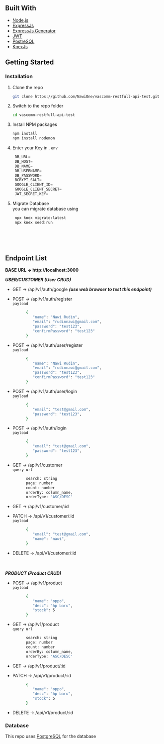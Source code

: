## Built With
* [Node.js][Nodejs-url]
* [ExpressJs][Express-url]
* [ExpressJs Generator][Express-generator-url]
* [JWT][Jwt-url]
* [PostreSQL][Postgresql-url]
* [KnexJs][Knex-url]


## Getting Started


### Installation


1. Clone the repo
   ```sh
   git clone https://github.com/NawiOne/vascomm-restfull-api-test.git
   ```
2. Switch to the repo folder
   ```sh
   cd vascomm-restfull-api-test
   ```
3. Install NPM packages
   ```sh
   npm install
   npm install nodemon
   ```
4. Enter your Key in `.env`
   ```js
    DB_URL=
    DB_HOST=
    DB_NAME=
    DB_USERNAME=
    DB_PASSWORD=
    BCRYPT_SALT=
    GOOGLE_CLIENT_ID=
    GOOGLE_CLIENT_SECRET=
    JWT_SECRET_KEY=
   ```
5. Migrate Database<br>
   you can migrate database using 
   ```sh
    npx knex migrate:latest
    npx knex seed:run
    ```
    <br>
    <br>
    <br>



## Endpoint List
**BASE URL -> http://localhost:3000**

***USER/CUSTOMER (User CRUD)***
 * GET -> /api/v1/auth/google  ***(use web browser to test this endpoint)***<br>

 * POST -> /api/v1/auth/register<br>
 ``payload``
   ```sh
         {
            "name": "Nawi Rudin",
            "email": "rudinnawi@gmail.com",
            "password": "test123",
            "confirmPassword": "test123"
         }
   ```

 * POST -> /api/v1/auth/user/register<br>
   ``payload``
   ```sh
         {
            "name": "Nawi Rudin",
            "email": "rudinnawi@gmail.com",
            "password": "test123",
            "confirmPassword": "test123"
         }
   ```

 * POST -> /api/v1/auth/user/login<br>
   ``payload``
   ```sh
         {
            "email": "test@gmail.com",
            "password": "test123",
         }
   ```

 * POST -> /api/v1/auth/login<br>
   ``payload``
   ```sh
         {
            "email": "test@gmail.com",
            "password": "test123",
         }
   ```

 * GET -> /api/v1/customer <br>
   ``query url``
   ```sh
         search: string
         page: number
         count: number
         orderBy: column_name,
         orderType: 'ASC/DESC'
   ```

 * GET -> /api/v1/customer/:id
 * PATCH -> /api/v1/customer/:id<br>
  ``payload``
   ```sh
         {
            "email": "test@gmail.com",
            "name": "nawi",
         }
   ```
 * DELETE -> /api/v1/customer/:id<br><br><br>



 ***PRODUCT (Product CRUD)***
 * POST -> /api/v1/product<br>
   ``payload``
   ```sh
         {
            "name": "oppo",
            "desc": "hp baru",
            "stock": 5
         }
   ```

 * GET -> /api/v1/product <br>
   ``query url``
   ```sh
         search: string
         page: number
         count: number
         orderBy: column_name,
         orderType: 'ASC/DESC'
   ```
 * GET -> /api/v1/product/:id
 * PATCH -> /api/v1/product/:id<br>
   ```sh
         {
            "name": "oppo",
            "desc": "hp baru",
            "stock": 5
         }
      ```
 * DELETE -> /api/v1/product/:id
 


### Database
  This repo uses [PostgreSQL](https://www.postgresql.org/) for the database




[Nodejs-url]:https://nodejs.org/en
[Express-url]: https://expressjs.com/
[Express-generator-url]: https://expressjs.com/en/starter/generator.html
[Jwt-url]: https://jwt.io/
[Postgresql-url]: https://www.postgresql.org/
[Knex-url]: https://knexjs.org/
 
